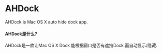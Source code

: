 # AHDock
AHDock is Mac OS X auto hide dock app.

#### AHDock是什么?
AHDock是一款让Mac OS X Dock 能根据窗口是否有遮挡Dock,而自动显示/隐藏.


